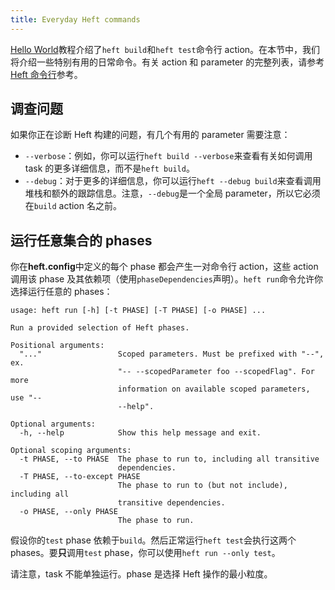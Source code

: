 ```yaml
---
title: Everyday Heft commands
---
```


[Hello World](../tutorials/hello_world.md)教程介绍了`heft build`和`heft test`命令行 action。在本节中，我们将介绍一些特别有用的日常命令。有关 action 和 parameter 的完整列表，请参考[Heft 命令行](../intro/cli.md)参考。

## 调查问题

如果你正在诊断 Heft 构建的问题，有几个有用的 parameter 需要注意：

- `--verbose`：例如，你可以运行`heft build --verbose`来查看有关如何调用 task 的更多详细信息，而不是`heft build`。
- `--debug`：对于更多的详细信息，你可以运行`heft --debug build`来查看调用堆栈和额外的跟踪信息。注意，`--debug`是一个全局 parameter，所以它必须在`build` action 名之前。

## 运行任意集合的 phases

你在**heft.config**中定义的每个 phase 都会产生一对命令行 action，这些 action 调用该 phase 及其依赖项（使用`phaseDependencies`声明）。`heft run`命令允许你选择运行任意的 phases：

```
usage: heft run [-h] [-t PHASE] [-T PHASE] [-o PHASE] ...

Run a provided selection of Heft phases.

Positional arguments:
  "..."                 Scoped parameters. Must be prefixed with "--", ex.
                        "-- --scopedParameter foo --scopedFlag". For more
                        information on available scoped parameters, use "--
                        --help".

Optional arguments:
  -h, --help            Show this help message and exit.

Optional scoping arguments:
  -t PHASE, --to PHASE  The phase to run to, including all transitive
                        dependencies.
  -T PHASE, --to-except PHASE
                        The phase to run to (but not include), including all
                        transitive dependencies.
  -o PHASE, --only PHASE
                        The phase to run.
```

假设你的`test` phase 依赖于`build`。然后正常运行`heft test`会执行这两个 phases。要**只**调用`test` phase，你可以使用`heft run --only test`。

请注意，task 不能单独运行。phase 是选择 Heft 操作的最小粒度。
